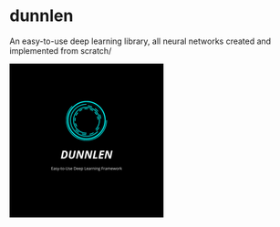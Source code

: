 # dunnlen
An easy-to-use deep learning library, all neural networks created and implemented from scratch/

![logo](logo.png?raw=True)
